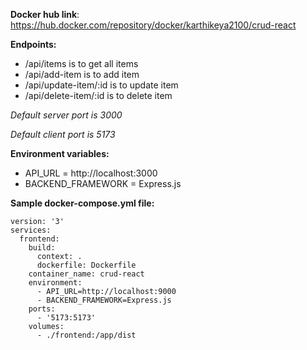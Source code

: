 **Docker hub link**: <br>
https://hub.docker.com/repository/docker/karthikeya2100/crud-react

**Endpoints:**

- /api/items is to get all items
- /api/add-item is to add item
- /api/update-item/:id is to update item
- /api/delete-item/:id is to delete item

_Default server port is 3000_

_Default client port is 5173_

**Environment variables:**

- API_URL = http://localhost:3000
- BACKEND_FRAMEWORK = Express.js

**Sample docker-compose.yml file:**<br>

```
version: '3'
services:
  frontend:
    build:
      context: .
      dockerfile: Dockerfile
    container_name: crud-react
    environment:
      - API_URL=http://localhost:9000
      - BACKEND_FRAMEWORK=Express.js
    ports:
      - '5173:5173'
    volumes:
      - ./frontend:/app/dist
```

